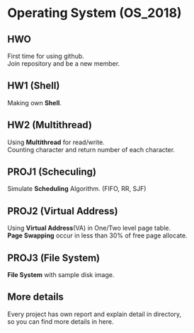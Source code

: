 # Operating System (OS_2018)

## HWO
First time for using github.  
Join repository and be a new member.

## HW1 (Shell)
Making own **Shell**.  

## HW2 (Multithread)
Using **Multithread** for read/write.  
Counting character and return number of each character.

## PROJ1 (Scheculing)
Simulate **Scheduling** Algorithm. (FIFO, RR, SJF)

## PROJ2 (Virtual Address)
Using **Virtual Address**(VA) in One/Two level page table.  
**Page Swapping** occur in less than 30% of free page allocate.

## PROJ3 (File System)
**File System** with sample disk image.

## More details
Every project has own report and explain detail in directory,  
so you can find more details in here.